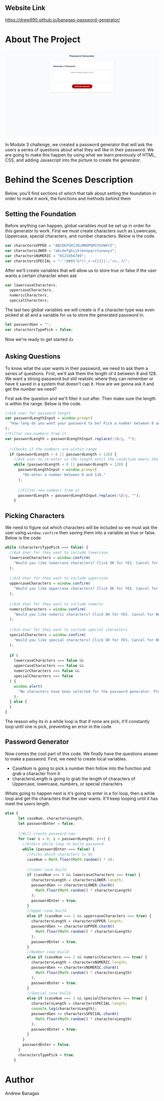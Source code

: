 ## Website Link

https://drew990.github.io/banagas-password-generator/

# About The Project

![ScreenShot](PasswordGenerator.png)

In Module 3 challenge, we created a password generator that will ask the users a series of questions about what they will like in their password. We are going to make this happen by using what we learn previously of HTML, CSS, and adding Javascript into the picture to create the generator.

# Behind the Scenes Description

Below, you'll find sections of which that talk about setting the foundation in order to make it work, the functions and methods behind them

## Setting the Foundation

Before anything can happen, global variables must be set up in order for this generator to work. First we must create characters such as Lowercase, Uppercase, special characters, and number characters. Below is the code.

```javascript
var charactersUPPER = "ABCDEFGHIJKLMNOPQRSTUVWXYZ";
var charactersLOWER = "abcdefghijklmnopqrstuvwxyz";
var charactersNUMERIC = "0123456789";
var charactersSPECIAL = "~`!@#$%^&*()_+-={}[]|:;'<>,.?/";
```

After we'll create variables that will allow us to store true or false if the user wants a certain character when ask

```javascript
var lowercaseCharacters,
  uppercaseCharacters,
  numericCharacters,
  specialCharacters;
```

The last two global variables we will create is if a character type was even picked at all and a variable for us to store the generated password in.

```javascript
let passwordGen = "";
var charactersTypePick = false;
```

Now we're ready to get started 👍

## Asking Questions

To know what the user wants in their password, we need to ask them a series of questions. First, we'll ask them the length of it between 8 and 128. We want a strong password but still realistic where they can remember or have it saved in a system that doesn't cap it. How are we gonna ask it and get the number we need?

First ask the question and we'll filter it out after. Then make sure the length is within the range. Below is the code.

```javascript
//Ask user for password length
var passwordLengthInput = window.prompt(
  "How long do you want your password to be? Pick a number between 8 and 128."
);
//Filter non-numbers from it
var passwordLength = passwordLengthInput.replace(/\D/g, "");

  //Checks if the numbers are within range
  if (passwordLength < 8 || passwordLength > 128) {
    //Ask user to re-enter in the length until the condition meets the criteria
    while (passwordLength < 8 || passwordLength > 128) {
      passwordLengthInput = window.prompt(
        "Re-enter a number between 8 and 128."
      );

      //Filter non-numbers from it
      passwordLength = passwordLengthInput.replace(/\D/g, "");
    }
```

## Picking Characters

We need to figure out which characters will be included so we must ask the user using `window.confirm` then saving them into a variable as true or false. Below is the code

```javascript
while (charactersTypePick === false) {
  //Ask User for they want to include lowercase
  lowercaseCharacters = window.confirm(
    "Would you like lowercase characters? Click OK for YES. Cancel for NO"
  );

  //Ask User for they want to include uppercase
  uppercaseCharacters = window.confirm(
    "Would you like uppercase characters? Click OK for YES. Cancel for NO"
  );

  //Ask User for they want to include numeric
  numericCharacters = window.confirm(
    "Would you like numeric characters? Click OK for YES. Cancel for NO"
  );

  //Ask User for they want to include special characters
  specialCharacters = window.confirm(
    "Would you like special characters? Click OK for YES. Cancel for NO"
  );

  if (
    lowercaseCharacters === false &&
    uppercaseCharacters === false &&
    numericCharacters === false &&
    specialCharacters === false
  ) {
    window.alert(
      "No characters have been selected for the password generator. Please accept one to get a password"
    );
  } else {
  }
}
```

The reason why its in a while loop is that if none are pick, it'll constantly loop until one is pick, preventing an error in the code

## Password Generator

Now comes the cool part of this code. We finally have the questions answer to make a password. First, we need to create local variables.

- CaseNum is going to pick a number then follow into the function and grab a character from it
- charactersLength is going to grab the length of characters of Uppercase, lowercase, numbers, or special characters

Whats going to happen next is it's going to enter in a for loop, then a while loop and get the characters that the user wants. It'll keep looping until it has meet the users length.

```javascript
else {
      let caseNum, charactersLength;
      let passwordEnter = false;

      //Will create password now
      for (var i = 0; i < passwordLength; i++) {
        //Enters while loop to build password
        while (passwordEnter === false) {
          //Picks which characters to do
          caseNum = Math.floor(Math.random() * 4);

          //Lower case build
          if (caseNum === 0 && lowercaseCharacters === true) {
            charactersLength = charactersLOWER.length;
            passwordGen += charactersLOWER.charAt(
              Math.floor(Math.random() * charactersLength)
            );
            passwordEnter = true;
          }
          //Upper case build
          else if (caseNum === 1 && uppercaseCharacters === true) {
            charactersLength = charactersUPPER.length;
            passwordGen += charactersUPPER.charAt(
              Math.floor(Math.random() * charactersLength)
            );
            passwordEnter = true;
          }
          //Number case build
          else if (caseNum === 2 && numericCharacters === true) {
            charactersLength = charactersNUMERIC.length;
            passwordGen += charactersNUMERIC.charAt(
              Math.floor(Math.random() * charactersLength)
            );
            passwordEnter = true;
          }
          //Special case build
          else if (caseNum === 3 && specialCharacters === true) {
            charactersLength = charactersSPECIAL.length;
            console.log(charactersLength);
            passwordGen += charactersSPECIAL.charAt(
              Math.floor(Math.random() * charactersLength)
            );
            passwordEnter = true;
          }
        }
        passwordEnter = false;
      }
      charactersTypePick = true;
    }
```

# Author

Andrew Banagas
